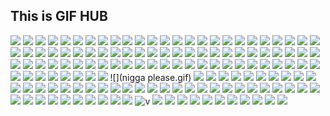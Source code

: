## This is GIF HUB
![](a.gif)
![](asif.gif)
![](confused.gif)
![](britneybitch.gif)
![](bvickyseyes.gif)
![](dreamkid.gif)
![](gandalf.gif)
![](Harden.gif)
![](maths.gif)
![](mj.gif)
![](rascal.gif)
![](secrets.gif)
![](stanley.gif)
![](stewart.gif)
![](Think.gif)
![](titanic.gif)
![](arthur.gif)
![](bama.gif)
![](billyporter.gif)
![](blm.gif)
![](boop.gif)
![](browntown.gif)
![](brule.gif)
![](.bruleegif)
![](bye.gif)
![](camp.gif)
![](chip.gif)
![](christian.gif)
![](chrois.gif)
![](church.gif)
![](clickclack.gif)
![](coke.gif)
![](cold.gif)
![](damn.gif)
![](deal.gif)
![](ded.gif)
![](die.gif)
![](diappointed.gif)
![](drunk.gif)
![](dwight.gif)
![](excellent.gif)
![](excite.gif)
![](fall.gif)
![](felix.gif)
![](fewd.gif)
![](fine.gif)
![](fox.gif)
![](fuckyocouch.gif)
![](genie.gif)
![](george.gif)
![](gilfoyle.gif)
![](glen.gif)
![](gollum.gif)
![](groot.gif)
![](gurl.gif)
![](hallelujer.gif)
![](hellmo.gif)
![](hellno.gif)
![](herbie.gif)
![](hrfall.gif)
![](jack.gif)
![](jerome.gif)
![](jesus.gif)
![](jrabbit.gif)
![](keenan.gif)
![](kill.gif)
![](kramer.gif)
![](kremet.gif)
![](leg.gif)
![](leslie.gif)
![](liz.gif)
![](lucille.gif)
![](lucy.gif)
![](lyin.gif)
![](mask.gif)
![](mfer.gif)
![](mhm.gif)
![](mmmmbitch.gif)
![](monster.gif)
![](monstress.gif)
![](morgan.gif)
![](msj.gif)
![](myb.gif)
![](nigga please.gif)
![](no.gif)
![](nolike.gif)
![](nope.gif)
![](obama.gif)
![](oe1.gif)
![](oe2.gif)
![](oh.gif)
![](ohyeah.gif)
![](olivia.gif)
![](paulie.gif)
![](peace.gif)
![](pinotnoir.gif)
![](pose.gif)
![](prince.gif)
![](punkass.gif)
![](que.gif)
![](queen.gif)
![](rafiki.gif)
![](reckless.gif)
![](ref.gif)
![](ri.gif)
![](roll.gif)
![](rona.gif)
![](roommates.gif)
![](rufio.gif)
![](seth.gif)
![](shame.gif)
![](shanaynay.gif)
![](shaqcat.gif)
![](shock.gif)
![](skrt.gif)
![](sleep.gif)
![](soda.gif)
![](som.gif)
![](sowhite.gif)
![](steve.gif)
![](sweet.gif)
![](tea.gif)
![](tea1.gif)
![](tired.gif)
![](titty.gif)
![](titus.gif)
![](tubular.gif)
![](tum.gif)
![](van.gif)
![v](vdrunk.gif)
![](vogue.gif)
![](vogue1.gif)
![](wasted.gif)
![](whatshapp.gif)
![](why.gif)
![](witch.gif)
![](wyd.gif)
![](yes.gif)
![](yikes.gif)
![](ytho.gif)
![](zuck.gif)
